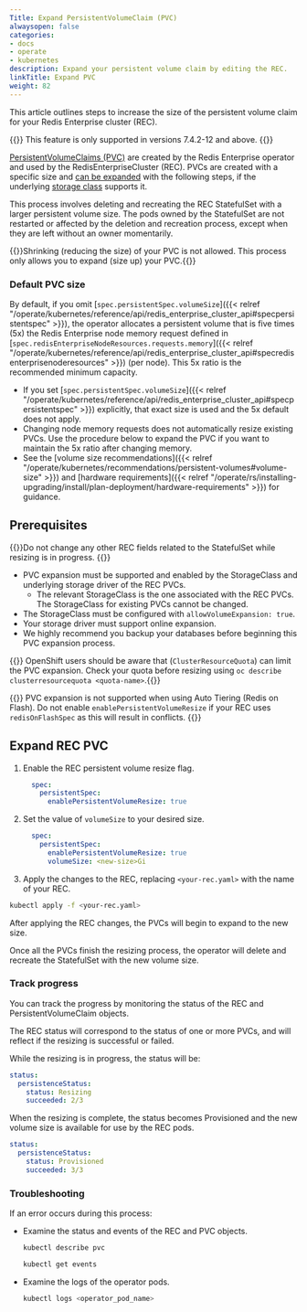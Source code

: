 ```yaml
---
Title: Expand PersistentVolumeClaim (PVC)
alwaysopen: false
categories:
- docs
- operate
- kubernetes
description: Expand your persistent volume claim by editing the REC.
linkTitle: Expand PVC
weight: 82
---
```


This article outlines steps to increase the size of the persistent volume claim for your Redis Enterprise cluster (REC).

{{<note>}} This feature is only supported in versions 7.4.2-12 and above. {{</note>}}

[PersistentVolumeClaims (PVC)](https://kubernetes.io/docs/concepts/storage/persistent-volumes/#expanding-persistent-volumes-claims) are created by the Redis Enterprise operator and used by the RedisEnterpriseCluster (REC). PVCs are created with a specific size and [can be expanded](https://kubernetes.io/docs/concepts/storage/persistent-volumes/#expanding-persistent-volumes-claims) with the following steps, if the underlying [storage class](https://kubernetes.io/docs/concepts/storage/storage-classes/) supports it.

This process involves deleting and recreating the REC StatefulSet with a larger persistent volume size. The pods owned by the StatefulSet are not restarted or affected by the deletion and recreation process, except when they are left without an owner momentarily.

{{<note>}}Shrinking (reducing the size) of your PVC is not allowed. This process only allows you to expand (size up) your PVC.{{</note>}}

### Default PVC size

By default, if you omit [`spec.persistentSpec.volumeSize`]({{< relref "/operate/kubernetes/reference/api/redis_enterprise_cluster_api#specpersistentspec" >}}), the operator allocates a persistent volume that is five times (5x) the Redis Enterprise node memory request defined in [`spec.redisEnterpriseNodeResources.requests.memory`]({{< relref "/operate/kubernetes/reference/api/redis_enterprise_cluster_api#specredisenterprisenoderesources" >}}) (per node). This 5x ratio is the recommended minimum capacity.

- If you set [`spec.persistentSpec.volumeSize`]({{< relref "/operate/kubernetes/reference/api/redis_enterprise_cluster_api#specpersistentspec" >}}) explicitly, that exact size is used and the 5x default does not apply.
- Changing node memory requests does not automatically resize existing PVCs. Use the procedure below to expand the PVC if you want to maintain the 5x ratio after changing memory.
- See the [volume size recommendations]({{< relref "/operate/kubernetes/recommendations/persistent-volumes#volume-size" >}}) and [hardware requirements]({{< relref "/operate/rs/installing-upgrading/install/plan-deployment/hardware-requirements" >}}) for guidance.

## Prerequisites

{{<warning>}}Do not change any other REC fields related to the StatefulSet while resizing is in progress.
{{</warning>}}

- PVC expansion must be supported and enabled by the StorageClass and underlying storage driver of the REC PVCs.
  - The relevant StorageClass is the one associated with the REC PVCs. The StorageClass for existing PVCs cannot be changed.
- The StorageClass must be configured with `allowVolumeExpansion: true`.
- Your storage driver must support online expansion.
- We highly recommend you backup your databases before beginning this PVC expansion process.

{{<warning>}} OpenShift users should be aware that (`ClusterResourceQuota`) can limit the PVC expansion. Check your quota before resizing using `oc describe clusterresourcequota <quota-name>`.{{</warning>}}

{{<warning>}} PVC expansion is not supported when using Auto Tiering (Redis on Flash). Do not enable `enablePersistentVolumeResize` if your REC uses `redisOnFlashSpec` as this will result in conflicts. {{</warning>}}

## Expand REC PVC

1. Enable the REC persistent volume resize flag.

    ```YAML
      spec:
        persistentSpec:
          enablePersistentVolumeResize: true
    ```

1. Set the value of `volumeSize` to your desired size.

    ```YAML
      spec:
        persistentSpec:
          enablePersistentVolumeResize: true
          volumeSize: <new-size>Gi
    ```

1. Apply the changes to the REC, replacing `<your-rec.yaml>` with the name of your REC.

  ```sh
  kubectl apply -f <your-rec.yaml>
  ```

After applying the REC changes, the PVCs will begin to expand to the new size.

Once all the PVCs finish the resizing process, the operator will delete and recreate the StatefulSet with the new volume size.

### Track progress

You can track the progress by monitoring the status of the REC and PersistentVolumeClaim objects.

The REC status will correspond to the status of one or more PVCs, and will reflect if the resizing is successful or failed.

While the resizing is in progress, the status will be:

```yaml
status:
  persistenceStatus:
    status: Resizing
    succeeded: 2/3
```

When the resizing is complete, the status becomes Provisioned and the new volume size is available for use by the REC pods.

```yaml
status:
  persistenceStatus:
    status: Provisioned
    succeeded: 3/3
```

### Troubleshooting

If an error occurs during this process:

- Examine the status and events of the REC and PVC objects.

  ```sh
  kubectl describe pvc
  ```

  ```sh
  kubectl get events
  ```

- Examine the logs of the operator pods.

  ```sh
  kubectl logs <operator_pod_name>
  ```
